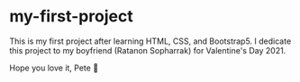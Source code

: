 # my-first-project

This is my first project after learning HTML, CSS, and Bootstrap5.
I dedicate this project to my boyfriend (Ratanon Sopharrak) for Valentine's Day 2021.

Hope you love it, Pete 🐶
